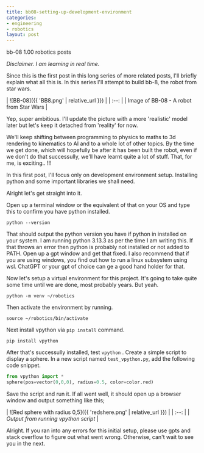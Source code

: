 ```yaml
---
title: bb08-setting-up-development-environment
categories:
- engineering
- robotics
layout: post
---
```


bb-08 1.00 robotics posts

*Disclaimer. I am learning in real time.* 

Since this is the first post in this long series of more related posts, I'll briefly explain what all this is. In this series I'll attempt to build bb-8, the robot from star wars.

| ![BB-08]({{ 'BB8.png' | relative_url }}) |
| :--: |
| Image of BB-08 - A robot from Star Wars |

Yep, super ambitious. I'll update the picture with a more 'realistic' model later but let's keep it detached from 'reality' for now.

We'll keep shifting between programming to physics to maths to 3d rendering to  kinematics to AI and to a  whole lot of other topics. By the time we get done, which will hopefully be after it has been built the robot, even if we don't do that successully, we'll have learnt quite a lot of stuff. That, for me, is exciting.. !!! 

In this first post,  I'll focus only on development environment setup. Installing python and some important libraries we shall need.

Alright let's get straight into it. 

Open up a terminal window or the equivalent of that on your OS and type this  to confirm you have python installed.

```
python --version
```
That should output the python version you have if python in installed on your system. I am running python 3.13.3 as per the time I am writing this.
If that throws an error then python is probably not installed or not added to PATH. Open up a gpt window and get that fixed. 
I also recommend that if you are using windows, you find out how to run a linux subsystem using wsl.  ChatGPT or your gpt of choice can ge a good hand holder for that. 

Now let's setup a virtual environment for this project. It's going to take quite some time until we are done, most probably years. But yeah. 

```
python -m venv ~/robotics
```
Then activate the environment by running.
```
source ~/robotics/bin/activate
```
Next install vpython via `pip install` command.
```
pip install vpython
```

After that's successully installed, test `vpython` . Create a simple script to display a sphere. In a new script named `test_vpython.py`, add the following code snippet.

```python
from vpython import *
sphere(pos=vector(0,0,0), radius=0.5, color=color.red)
```

Save the script and run it. If all went well, it should open up a browser window and output something like this;

| ![Red sphere with radius 0,5]({{ 'redshere.png' | relative_url }}) |
| :--: |
| _Output from running vpython script_ |

Alright. If you ran into any errors for this initial setup, please use gpts and stack overflow to figure out what went wrong.  Otherwise, can't wait to see you in the next.

